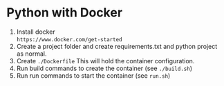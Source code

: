 # Python with Docker
1. Install docker  
`https://www.docker.com/get-started`
2. Create a project folder and create requirements.txt and python project as normal.
3. Create `./Dockerfile` This will hold the container configuration.
4. Run build commands to create the container (see `./build.sh`)
5. Run run commands to start the container (see `run.sh`)
